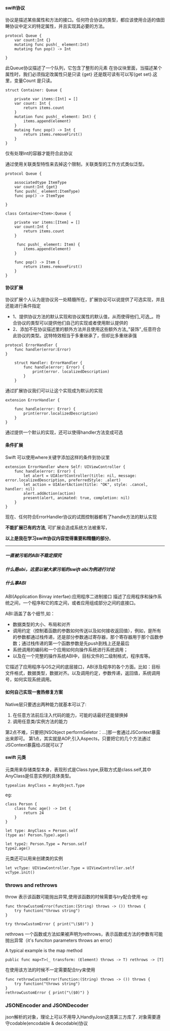 #### swift协议
协议是描述某些属性和方法的接口。任何符合协议的类型，都应该使用合适的值田畴协议中定义的特定属性，并且实现其必要的方法。

```
protocol Queue {
	var count:Int {}
	mutating func push(_ element:Int)
	mutating fun pop() -> Int

}

```

此Queue协议描述了一个队列，它包含了整形的元素
在协议块里面，当描述某个属性时，我们必须指定改属性只是只读 {get} 还是既可读有可以写{get set}.这里，变量Count 是只读。

```
struct Container: Queue {

	private var items:[Int] = []
	var count: Int {
		return items.count
	}
	mutation func push(_ element: Int) {
	 	items.append(element)
	}
	mutaing func pop() -> Int {
		return items.removeFirst()
	}
}
```

仅有处理Int的容器才能符合此协议

通过使用关联类型特性来去掉这个限制，关联类型的工作方式类似泛型。

```
protocol Queue {

	associatedtype ItemType
	var count:Int {get}
	func push(_ element:ItemType)
	func pop() -> ItemType
	
}
```

```
class Container<Item>:Queue {

	private var items:[Item] = []
	var count:Int {
		return items.count
	}
	
	 func push(_ element: Item) {
        items.append(element)
    }

    func pop() -> Item {
        return items.removeFirst()
    }
}

```

#### 协议扩展
协议扩展个人认为是协议另一处精髓所在，扩展协议可以说提供了可选实现，并且还能进行条件指定

* 1、提供协议方法的默认实现和协议属性的默认值，从而使得他们_可选_。符合协议的类型可以提供他们自己的实现或者使用默认提供的
* 2、添加不在协议描述里的额外方法并且使用这些额外方法_"装饰"_任意符合此协议的类型。这特特效相当于多重继承了，但却比多重继承强


```
protocol ErrorHandler {
	func handler(error:Error)
}
```

```
 	struct Handler: ErrorHandler {
 		func handle(error: Error) {
 			print(error. localizedDescription)
 		}
 	}
```

通过扩展协议我们可以让这个实现成为默认的实现

```
extension ErrorHandler {

	func handle(error: Error) {
        print(error.localizedDescription)
    }
}
```

通过提供一个默认的实现，还可以使得handler方法变成可选

#### 条件扩展
Swift 可以使用where关键字添加这样的条件到协议里

```
extension ErrorHandler where Self: UIViewController {  
    func handle(error: Error) {
        let alert = UIAlertController(title: nil, message: error.localizedDescription, preferredStyle: .alert)
        let action = UIAlertAction(title: "OK", style: .cancel, handler: nil)
        alert.addAction(action)
        present(alert, animated: true, completion: nil)
    }
}
```
现在、任何符合ErrorHandler协议的试图控制器都有了handle方法的默认实现

__不能扩展已有的方法__, 可扩展会造成系统方法被重写，


__以上是我在学习swift协议内容觉得重要和精髓的部分__。

___

#####  一直被污垢的ABI不稳定探究

##### 什么是abi，这里以被大家污垢的swift abi为例进行讨论

##### 什么事ABI
ABI(Application Binray interfae):应用程序二进制接口 描述了应用程序和操作系统之间，一个程序和它的库之间，或者应用组成部分之间的底接口。

ABI:涵盖了各个细节,如：

* 数据类型的大小、布局和对齐
* 调用约定（控制着函数的参数如何传送以及如何接收返回值），例如，是所有的参数都通过栈传递，还是部分参数通过寄存器，那个寄存器用于那个函数参数；通过栈传递的第一个函数参数是先push到栈上还是最后
* 系统调用的编码和一个应用如何向操作系统进行系统调用；
* 以及在一个完整的操作系统ABI中，目标文件的二级制格式，程序库等。

它描述了应用程序与OS之间的底层接口，ABI涉及程序的各个方面。比如：目标文件格式，数据类型，数据对齐。以及调用约定，参数传递，返回值，系统调用号，如何实现系统调用。


#### 如何自己实现一套热修复方案

Native层只要透出两种能力就基本可以了:

1. 在任意方法前后注入代码的能力，可能的话最好还能替换掉
2. 调用任意类/实例方法的能力

第2点不难，只要把[NSObject performSeletor：...]那一套通过JSContext暴露出来即可。
第1点，其实就是AOP,引入Aspects，只要把它的几个方法通过JSContext暴露给JS就可以了

#### swift 元类

元类用来存储类型本身，表现形式是Class.type,获取方式是class.self,其中AnyClass是任意实例的具体类型。

```
typealias AnyClass = AnyObject.Type
```
eg:

```
class Person {
	class func age() -> Int {
		return 24
	}
}

let type: AnyClass = Person.self
(type as! Person.Type).age()

let type2: Person.Type = Person.self
type2.age()
```

元类还可以用来创建类的实例

```
let vcType: UIViewController.Type = UIViewController.self
vcType.init()
```



### throws and rethrows

throw 表示该函数可能抛出异常,使用该函数的时候需要与try配合使用
eg:

```
func throwCustomError(function:(String) throws -> ()) throws {
	try function("throws string")
}

try throwCustomError { print("\($0)") }
```

rethrows
一个函数或方法如果被声明为rethrows，表示函数或方法的参数有可能抛出异常（it's funciton parameters throws an error）

A typical example is the map method

```
public func map<T>(_ transform: (Element) throws -> T) rethrows -> [T]
```

在使用该方法的时候不一定需要配合try来使用

```
func rethrowCustomError(function:(String) throws -> ()) throws {
	try function("throws string")
}
rethrowCustomError { print("\($0)") }
```

### JSONEncoder and JSONDecoder
json解析的对象，理论上可以不用导入HandlyJosn这类第三方库了. 对象需要遵守codable(encodable & decodable)协议


